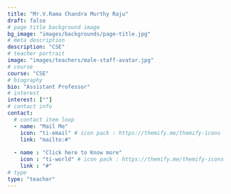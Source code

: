 ```yaml
---
title: "Mr.V.Rama Chandra Murthy Raju"
draft: false
# page title background image
bg_image: "images/backgrounds/page-title.jpg"
# meta description
description: "CSE"
# teacher portrait
image: "images/teachers/male-staff-avatar.jpg"
# course
course: "CSE"
# biography
bio: "Assistant Professor"
# interest
interest: [""]
# contact info
contact:
  # contact item loop
  - name: "Mail Me"
    icon: "ti-email" # icon pack : https://themify.me/themify-icons
    link: "mailto:#"
  
  - name : "Click here to Know more"
    icon : "ti-world" # icon pack : https://themify.me/themify-icons
    link : "#"
# type
type: "teacher"
---
```

